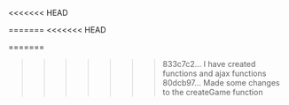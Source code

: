 <<<<<<< HEAD

=======
<<<<<<< HEAD

=======
>>>>>>> 833c7c2... I have created functions and ajax functions
>>>>>>> 80dcb97... Made some changes to the createGame function
